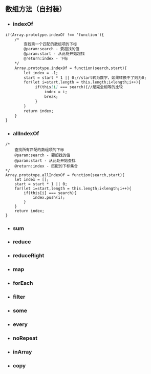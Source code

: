 ## 数组方法（自封装）

* ### indexOf

```markdown
if(Array.prototype.indexOf !== 'function'){
    /*
        查找第一个匹配的数组项的下标
        @param:search - 要超找的值
        @param:start - 从此处开始超找
        @return:index - 下标
    */
    Array.prototype.indexOf = function(search,start){
        let index = -1;
        start = start * 1 || 0;//start转为数字，如果转换不了则为0;
        for(let i=start,length = this.length;i<length;i++){
             if(this[i] === search){//是完全相等的比较
                 index = i;
                 break;
             }   
        }
        return index;
    }
}
```

* ### allIndexOf

```
/*
    查找所有匹配的数组项的下标
    @param:search - 要超找的值
    @param:start - 从此处开始查找
    @return:index - 匹配的下标集合
*/
Array.prototype.allIndexOf = function(search,start){
    let index = [];
    start = start * 1 || 0;
    for(let i=start,length = this.length;i<length;i++){
        if(this[i] === search){
            index.push(i);
        }
    }
    return index;
}
```

* ### sum
* ### reduce
* ### reduceRight
* ### map
* ### forEach
* ### filter
* ### some
* ### every
* ### noRepeat
* ### inArray
* ### copy



